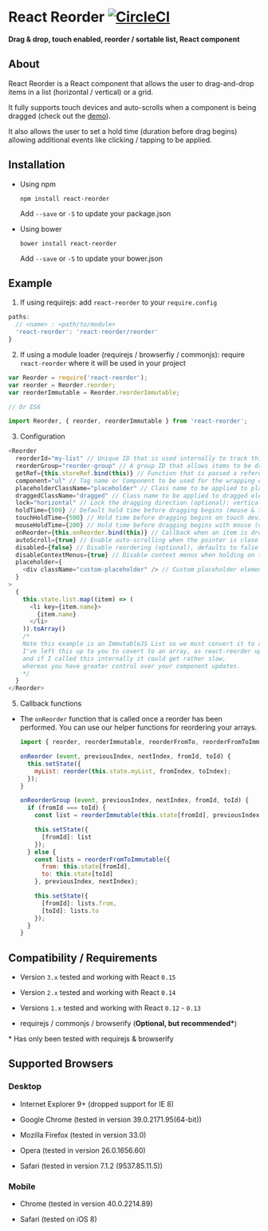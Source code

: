 # React Reorder [![CircleCI](https://circleci.com/gh/JakeSidSmith/react-reorder.svg?style=svg)](https://circleci.com/gh/JakeSidSmith/react-reorder)

__Drag & drop, touch enabled, reorder / sortable list, React component__

## About

React Reorder is a React component that allows the user to drag-and-drop items in a list (horizontal / vertical) or a grid.

It fully supports touch devices and auto-scrolls when a component is being dragged (check out the [demo](http://jakesidsmith.github.io/react-reorder/)).

It also allows the user to set a hold time (duration before drag begins) allowing additional events like clicking / tapping to be applied.

## Installation

* Using npm
  ```
  npm install react-reorder
  ```
    Add `--save` or `-S` to update your package.json

* Using bower
  ```
  bower install react-reorder
  ```
    Add `--save` or `-S` to update your bower.json

## Example

1. If using requirejs: add `react-reorder` to your `require.config`

  ```javascript
  paths:
    // <name> : <path/to/module>
    'react-reorder': 'react-reorder/reorder'
  }
  ```

2. If using a module loader (requirejs / browserfiy / commonjs): require `react-reorder` where it will be used in your project

  ```javascript
  var Reorder = require('react-reorder');
  var reorder = Reorder.reorder;
  var reorderImmutable = Reorder.reorderImmutable;

  // Or ES6

  import Reorder, { reorder, reorderImmutable } from 'react-reorder';  
  ```

3. Configuration

  ```javascript
  <Reorder
    reorderId="my-list" // Unique ID that is used internally to track this list (required)
    reorderGroup="reorder-group" // A group ID that allows items to be dragged between lists of the same group (optional)
    getRef={this.storeRef.bind(this)} // Function that is passed a reference to the root node when mounted (optional)
    component="ul" // Tag name or Component to be used for the wrapping element (optional), defaults to 'div'
    placeholderClassName="placeholder" // Class name to be applied to placeholder elements (optional), defaults to 'placeholder'
    draggedClassName="dragged" // Class name to be applied to dragged elements (optional), defaults to 'dragged'
    lock="horizontal" // Lock the dragging direction (optional): vertical, horizontal (do not use with groups)
    holdTime={500} // Default hold time before dragging begins (mouse & touch) (optional), defaults to 0
    touchHoldTime={500} // Hold time before dragging begins on touch devices (optional), defaults to holdTime
    mouseHoldTime={200} // Hold time before dragging begins with mouse (optional), defaults to holdTime
    onReorder={this.onReorder.bind(this)} // Callback when an item is dropped (you will need this to update your state)
    autoScroll={true} // Enable auto-scrolling when the pointer is close to the edge of the Reorder component (optional), defaults to true
    disabled={false} // Disable reordering (optional), defaults to false
    disableContextMenus={true} // Disable context menus when holding on touch devices (optional), defaults to true
    placeholder={
      <div className="custom-placeholder" /> // Custom placeholder element (optional), defaults to clone of dragged element
    }
  >
    {
      this.state.list.map((item) => (
        <li key={item.name}>
          {item.name}
        </li>
      )).toArray()
      /*
      Note this example is an ImmutableJS List so we must convert it to an array.
      I've left this up to you to covert to an array, as react-reorder updates a lot,
      and if I called this internally it could get rather slow,
      whereas you have greater control over your component updates.
      */
    }
  </Reorder>
  ```

5. Callback functions

  * The `onReorder` function that is called once a reorder has been performed.
    You can use our helper functions for reordering your arrays.

    ```javascript
    import { reorder, reorderImmutable, reorderFromTo, reorderFromToImmutable } from 'react-reorder';

    onReorder (event, previousIndex, nextIndex, fromId, toId) {
      this.setState({
        myList: reorder(this.state.myList, fromIndex, toIndex);
      });
    }

    onReorderGroup (event, previousIndex, nextIndex, fromId, toId) {
      if (fromId === toId) {
        const list = reorderImmutable(this.state[fromId], previousIndex, nextIndex);

        this.setState({
          [fromId]: list
        });
      } else {
        const lists = reorderFromToImmutable({
          from: this.state[fromId],
          to: this.state[toId]
        }, previousIndex, nextIndex);

        this.setState({
          [fromId]: lists.from,
          [toId]: lists.to
        });
      }
    }    
    ```

## Compatibility / Requirements

* Version `3.x` tested and working with React `0.15`

* Version `2.x` tested and working with React `0.14`

* Versions `1.x` tested and working with React `0.12` - `0.13`

* requirejs / commonjs / browserify (__Optional, but recommended*__)

\* Has only been tested with requirejs & browserify

## Supported Browsers

### Desktop

* Internet Explorer 9+ (dropped support for IE 8)

* Google Chrome (tested in version 39.0.2171.95(64-bit))

* Mozilla Firefox (tested in version 33.0)

* Opera (tested in version 26.0.1656.60)

* Safari (tested in version 7.1.2 (9537.85.11.5))

### Mobile

* Chrome (tested in version 40.0.2214.89)

* Safari (tested on iOS 8)
